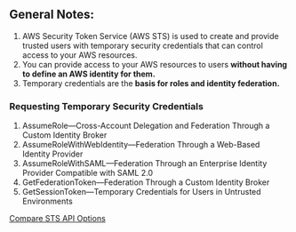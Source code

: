 ## General Notes:

1. AWS Security Token Service (AWS STS) is used to create and provide trusted users with temporary security credentials that can control access to your AWS resources.
2. You can provide access to your AWS resources to users **without having to define an AWS identity for them.**
3. Temporary credentials are the **basis for roles and identity federation.**

### Requesting Temporary Security Credentials

1. AssumeRole—Cross-Account Delegation and Federation Through a Custom Identity Broker
2. AssumeRoleWithWebIdentity—Federation Through a Web-Based Identity Provider
3. AssumeRoleWithSAML—Federation Through an Enterprise Identity Provider Compatible with SAML 2.0
4. GetFederationToken—Federation Through a Custom Identity Broker
5. GetSessionToken—Temporary Credentials for Users in Untrusted Environments

[Compare STS API Options](images/stsapicompare.png)
